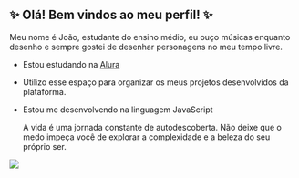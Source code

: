## ✨ Olá! Bem vindos ao meu perfil! ✨

Meu nome é João, estudante do ensino médio, eu ouço músicas enquanto desenho e sempre gostei de desenhar personagens no meu tempo livre.
- Estou estudando na [Alura](https://www.Alura.com.br)
- Utilizo esse espaço para organizar os meus projetos desenvolvidos da plataforma.
- Estou me desenvolvendo na linguagem JavaScript

  A vida é uma jornada constante de autodescoberta. Não deixe que o medo impeça você de explorar a complexidade e a beleza do seu próprio ser.

![](https://media1.tenor.com/m/P9WOJbPOUS8AAAAd/%D8%AC%D9%85%D8%A7%D9%84-forest.gif)
